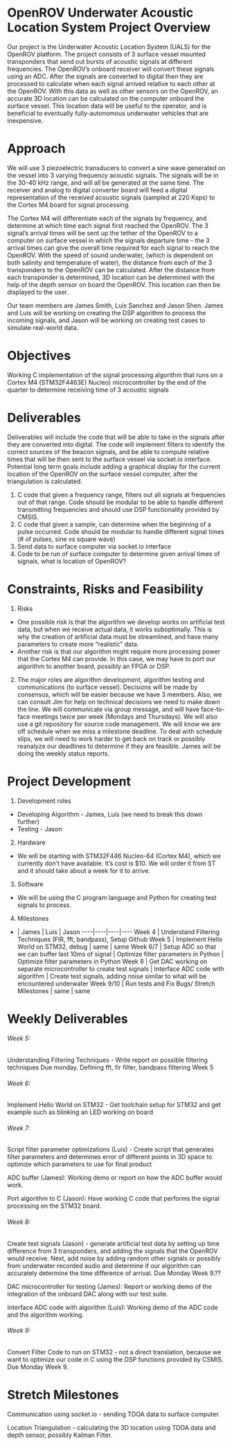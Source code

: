 # OpenROV Underwater Acoustic Location System Project Overview
Our project is the Underwater Acoustic Location System (UALS) for the OpenROV platform. The project consists of 3 surface vessel mounted transponders that send out bursts of acoustic signals at different frequencies. The OpenROV’s onboard receiver will convert these signals using an ADC. After the signals are converted to digital then they are processed to calculate when each signal arrived relative to each other at the OpenROV. With this data as well as other sensors on the OpenROV, an accurate 3D location can be calculated on the computer onboard the surface vessel. This location data will be useful to the operator, and is beneficial to eventually fully-autonomous underwater vehicles that are inexpensive.

# Approach
We will use 3 piezoelectric transducers to convert a sine wave generated on the vessel into 3 varying frequency acoustic signals. The signals will be in the 30-40 kHz range, and will all be generated at the same time. The receiver and analog to digital converter board will feed a  digital representation of the received acoustic signals  (sampled at 220 Ksps) to the Cortex M4 board for signal processing.

The Cortex M4 will differentiate each of the signals by frequency, and determine at which time each signal first reached the OpenROV. The 3 signal’s arrival times will be sent up the tether of the OpenROV to a computer on surface vessel in which the signals departure time - the 3 arrival times can give the overall time required for each signal to reach the OpenROV. With the speed of sound underwater, (which is dependent on both salinity and temperature of water), the distance from each of the 3 transponders to the OpenROV can be calculated. After the distance from each transponder is determined, 3D location can be determined with the help of the depth sensor on board the OpenROV. This location can then be displayed to the user.

Our team members are James Smith, Luis Sanchez and Jason Shen. James and Luis will be working on creating the DSP algorithm to process the incoming signals, and Jason will be working on creating test cases to simulate real-world data.

# Objectives
Working C implementation of the signal processing algorithm that runs on a Cortex M4 (STM32F4463E) Nucleo) microcontroller by the end of the quarter to determine receiving time of 3 acoustic signals

Deliverables
============
Deliverables will include the code that will be able to take in the signals after they are converted into digital. The code will implement filters to identify the correct sources of the beacon signals, and be able to compute relative times that will be then sent to the surface vessel via socket.io interface. Potential long term goals include adding a graphical display for the current location of the OpenROV on the surface vessel computer, after the triangulation is calculated.

1. C code that given a frequency range, filters out all signals at frequencies out of that range. Code should be modular to be able to handle different transmitting frequencies and should use DSP functionality provided by CMSIS.
2. C code that given a sample, can determine when the beginning of a pulse occurred. Code should be modular to handle different signal times (# of pulses, sine vs square wave)
3. Send data to surface computer via socket.io interface
4. Code to be run of surface computer to determine given arrival times of signals, what is location of OpenROV?

# Constraints, Risks and Feasibility
1. Risks
  * One possible risk is that the algorithm we develop works on artificial test data, but when we receive actual data, it works suboptimally. This is why the creation of artificial data must be streamlined, and have many parameters to create more “realistic” data.
  * Another risk is that our algorithm might require more processing power that the Cortex M4 can provide. In this case, we may have to port our algorithm to another board, possibly an FPGA or DSP.
2. The major roles are algorithm development, algorithm testing and communications (to surface vessel). Decisions will be made by consensus, which will be easier because we have 3 members. Also, we can consult Jim for help on technical decisions we need to make down the line. We will communicate via group message, and will have face-to-face meetings twice per week (Mondays and Thursdays). We will also use a git repository for source code management. We will know we are off schedule when we miss a milestone deadline. To deal with schedule slips, we will need to work harder to get back on track or possibly reanalyze our deadlines to determine if they are feasible. James will be doing the weekly status reports.

# Project Development
1. Development roles
  * Developing Algorithm - James, Luis (we need to break this down further)
  * Testing - Jason
2. Hardware
  * We will be starting with STM32F446 Nucleo-64 (Cortex M4), which we currently don’t have available. It’s cost is $10. We will order it from ST and it should take about a week for it to arrive.
3. Software
  * We will be using the C program language and Python for creating test signals to process.
4. Milestones
  * | James | Luis | Jason
    ----|----|----|----
    Week 4 | Understand Filtering Techniques (FIR, fft, bandpass), Setup Github
    Week 5 | Implement Hello World on STM32, debug | same | same
    Week 6/7 | Setup ADC so that we can buffer last 10ms of signal | Optimize filter parameters in Python | Optimize filter parameters in Python
    Week 8 | Get DAC working on separate microcontroller to create test signals | Interface ADC code with algorithm | Create test signals, adding noise similar to what will be encountered underwater
    Week 9/10 | Run tests and Fix Bugs/ Stretch Milestones | same | same


# Weekly Deliverables
###### Week 5:

Understanding Filtering Techniques - Write report on possible filtering techniques Due monday. Defining fft, fir filter, bandpass filtering Week 5

###### Week 6:

Implement Hello World on STM32 - Get toolchain setup for STM32 and get example such as blinking an LED working on board  

###### Week 7:

Script filter parameter optimizations (Luis) - Create script that generates filter parameters and determines error of different points in 3D space to optimize which parameters to use for final product

ADC buffer (James): Working demo or report on how the ADC buffer would work.

Port algorithm to C (Jason): Have working C code that performs the signal processing on the STM32 board.

###### Week 8:

Create test signals (Jason) - generate artificial test data by setting up time difference from 3 transponders, and adding the signals that the OpenROV would receive. Next, add noise by adding random other signals or possibly from underwater recorded audio and determine if our algorithm can accurately determine the time difference of arrival. Due Monday Week 9.??

DAC microcontroller for testing (James): Report or working demo of the integration of the onboard DAC along with our test suite.

Interface ADC code with algorithm (Luis): Working demo of the ADC code and the algorithm working.

###### Week 9:

Convert Filter Code to run on STM32 - not a direct translation, because we want to optimize our code in C using the DSP functions provided by CSMIS. Due Monday Week 9.

# Stretch Milestones

Communication using socket.io - sending TDOA data to surface computer.

Location Triangulation - calculating the 3D location using TDOA data and depth sensor, possibly Kalman Filter.
